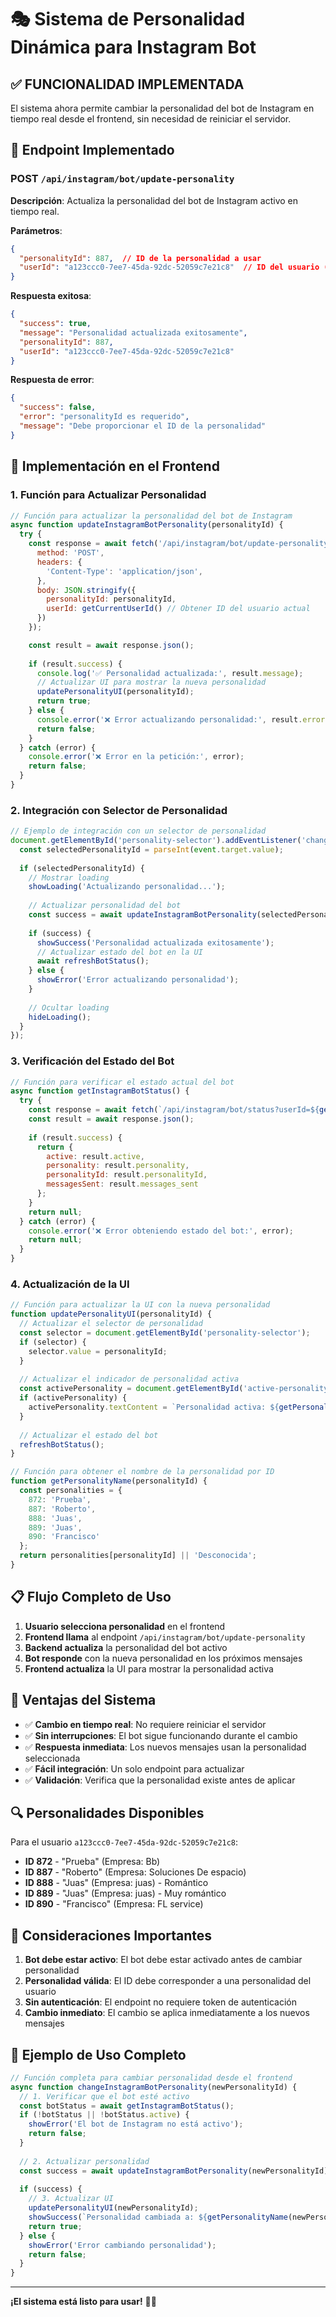 # 🎭 Sistema de Personalidad Dinámica para Instagram Bot

## ✅ **FUNCIONALIDAD IMPLEMENTADA**

El sistema ahora permite cambiar la personalidad del bot de Instagram en tiempo real desde el frontend, sin necesidad de reiniciar el servidor.

## 🔧 **Endpoint Implementado**

### **POST** `/api/instagram/bot/update-personality`

**Descripción**: Actualiza la personalidad del bot de Instagram activo en tiempo real.

**Parámetros**:
```json
{
  "personalityId": 887,  // ID de la personalidad a usar
  "userId": "a123ccc0-7ee7-45da-92dc-52059c7e21c8"  // ID del usuario (opcional)
}
```

**Respuesta exitosa**:
```json
{
  "success": true,
  "message": "Personalidad actualizada exitosamente",
  "personalityId": 887,
  "userId": "a123ccc0-7ee7-45da-92dc-52059c7e21c8"
}
```

**Respuesta de error**:
```json
{
  "success": false,
  "error": "personalityId es requerido",
  "message": "Debe proporcionar el ID de la personalidad"
}
```

## 🚀 **Implementación en el Frontend**

### **1. Función para Actualizar Personalidad**

```javascript
// Función para actualizar la personalidad del bot de Instagram
async function updateInstagramBotPersonality(personalityId) {
  try {
    const response = await fetch('/api/instagram/bot/update-personality', {
      method: 'POST',
      headers: {
        'Content-Type': 'application/json',
      },
      body: JSON.stringify({
        personalityId: personalityId,
        userId: getCurrentUserId() // Obtener ID del usuario actual
      })
    });

    const result = await response.json();
    
    if (result.success) {
      console.log('✅ Personalidad actualizada:', result.message);
      // Actualizar UI para mostrar la nueva personalidad
      updatePersonalityUI(personalityId);
      return true;
    } else {
      console.error('❌ Error actualizando personalidad:', result.error);
      return false;
    }
  } catch (error) {
    console.error('❌ Error en la petición:', error);
    return false;
  }
}
```

### **2. Integración con Selector de Personalidad**

```javascript
// Ejemplo de integración con un selector de personalidad
document.getElementById('personality-selector').addEventListener('change', async (event) => {
  const selectedPersonalityId = parseInt(event.target.value);
  
  if (selectedPersonalityId) {
    // Mostrar loading
    showLoading('Actualizando personalidad...');
    
    // Actualizar personalidad del bot
    const success = await updateInstagramBotPersonality(selectedPersonalityId);
    
    if (success) {
      showSuccess('Personalidad actualizada exitosamente');
      // Actualizar estado del bot en la UI
      await refreshBotStatus();
    } else {
      showError('Error actualizando personalidad');
    }
    
    // Ocultar loading
    hideLoading();
  }
});
```

### **3. Verificación del Estado del Bot**

```javascript
// Función para verificar el estado actual del bot
async function getInstagramBotStatus() {
  try {
    const response = await fetch(`/api/instagram/bot/status?userId=${getCurrentUserId()}`);
    const result = await response.json();
    
    if (result.success) {
      return {
        active: result.active,
        personality: result.personality,
        personalityId: result.personalityId,
        messagesSent: result.messages_sent
      };
    }
    return null;
  } catch (error) {
    console.error('❌ Error obteniendo estado del bot:', error);
    return null;
  }
}
```

### **4. Actualización de la UI**

```javascript
// Función para actualizar la UI con la nueva personalidad
function updatePersonalityUI(personalityId) {
  // Actualizar el selector de personalidad
  const selector = document.getElementById('personality-selector');
  if (selector) {
    selector.value = personalityId;
  }
  
  // Actualizar el indicador de personalidad activa
  const activePersonality = document.getElementById('active-personality');
  if (activePersonality) {
    activePersonality.textContent = `Personalidad activa: ${getPersonalityName(personalityId)}`;
  }
  
  // Actualizar el estado del bot
  refreshBotStatus();
}

// Función para obtener el nombre de la personalidad por ID
function getPersonalityName(personalityId) {
  const personalities = {
    872: 'Prueba',
    887: 'Roberto',
    888: 'Juas',
    889: 'Juas',
    890: 'Francisco'
  };
  return personalities[personalityId] || 'Desconocida';
}
```

## 📋 **Flujo Completo de Uso**

1. **Usuario selecciona personalidad** en el frontend
2. **Frontend llama** al endpoint `/api/instagram/bot/update-personality`
3. **Backend actualiza** la personalidad del bot activo
4. **Bot responde** con la nueva personalidad en los próximos mensajes
5. **Frontend actualiza** la UI para mostrar la personalidad activa

## 🎯 **Ventajas del Sistema**

- ✅ **Cambio en tiempo real**: No requiere reiniciar el servidor
- ✅ **Sin interrupciones**: El bot sigue funcionando durante el cambio
- ✅ **Respuesta inmediata**: Los nuevos mensajes usan la personalidad seleccionada
- ✅ **Fácil integración**: Un solo endpoint para actualizar
- ✅ **Validación**: Verifica que la personalidad existe antes de aplicar

## 🔍 **Personalidades Disponibles**

Para el usuario `a123ccc0-7ee7-45da-92dc-52059c7e21c8`:

- **ID 872** - "Prueba" (Empresa: Bb)
- **ID 887** - "Roberto" (Empresa: Soluciones De espacio)
- **ID 888** - "Juas" (Empresa: juas) - Romántico
- **ID 889** - "Juas" (Empresa: juas) - Muy romántico
- **ID 890** - "Francisco" (Empresa: FL service)

## 🚨 **Consideraciones Importantes**

1. **Bot debe estar activo**: El bot debe estar activado antes de cambiar personalidad
2. **Personalidad válida**: El ID debe corresponder a una personalidad del usuario
3. **Sin autenticación**: El endpoint no requiere token de autenticación
4. **Cambio inmediato**: El cambio se aplica inmediatamente a los nuevos mensajes

## 📝 **Ejemplo de Uso Completo**

```javascript
// Función completa para cambiar personalidad desde el frontend
async function changeInstagramBotPersonality(newPersonalityId) {
  // 1. Verificar que el bot esté activo
  const botStatus = await getInstagramBotStatus();
  if (!botStatus || !botStatus.active) {
    showError('El bot de Instagram no está activo');
    return false;
  }
  
  // 2. Actualizar personalidad
  const success = await updateInstagramBotPersonality(newPersonalityId);
  
  if (success) {
    // 3. Actualizar UI
    updatePersonalityUI(newPersonalityId);
    showSuccess(`Personalidad cambiada a: ${getPersonalityName(newPersonalityId)}`);
    return true;
  } else {
    showError('Error cambiando personalidad');
    return false;
  }
}
```

---

**¡El sistema está listo para usar!** 🎉🤖
